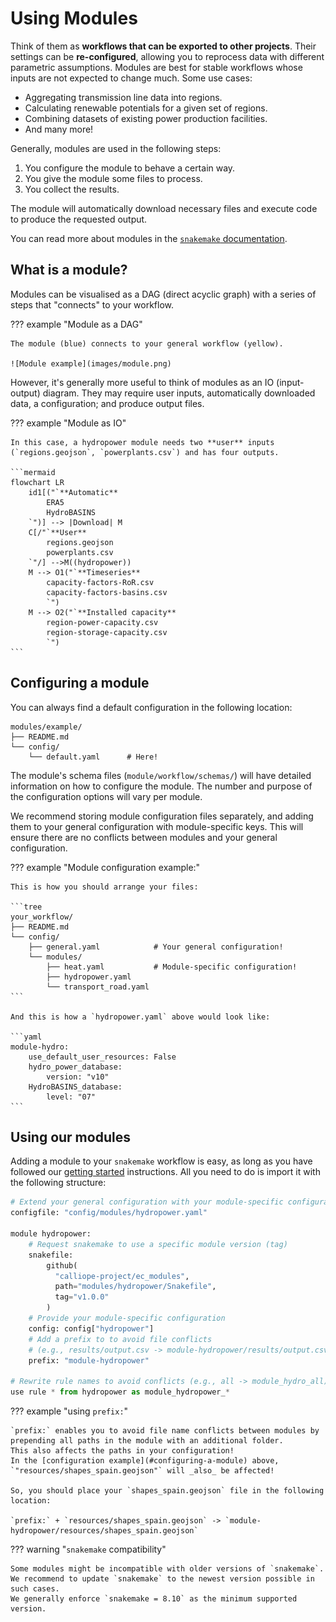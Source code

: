 # Using Modules

Think of them as **workflows that can be exported to other projects**.
Their settings can be **re-configured**, allowing you to reprocess data with different parametric assumptions.
Modules are best for stable workflows whose inputs are not expected to change much.
Some use cases:

- Aggregating transmission line data into regions.
- Calculating renewable potentials for a given set of regions.
- Combining datasets of existing power production facilities.
- And many more!

Generally, modules are used in the following steps:

1. You configure the module to behave a certain way.
2. You give the module some files to process.
3. You collect the results.

The module will automatically download necessary files and execute code to produce the requested output.

You can read more about modules in the [`snakemake` documentation](https://snakemake.readthedocs.io/en/stable/snakefiles/modularization.html#modules).

## What is a module?

Modules can be visualised as a DAG (direct acyclic graph) with a series of steps that "connects" to your workflow.

??? example "Module as a DAG"

    The module (blue) connects to your general workflow (yellow).

    ![Module example](images/module.png)

However, it's generally more useful to think of modules as an IO (input-output) diagram.
They may require user inputs, automatically downloaded data, a configuration; and produce output files.

??? example "Module as IO"

    In this case, a hydropower module needs two **user** inputs (`regions.geojson`, `powerplants.csv`) and has four outputs.

    ```mermaid
    flowchart LR
        id1[("`**Automatic**
            ERA5
            HydroBASINS
        `")] --> |Download| M
        C[/"`**User**
            regions.geojson
            powerplants.csv
        `"/] -->M((hydropower))
        M --> O1("`**Timeseries**
            capacity-factors-RoR.csv
            capacity-factors-basins.csv
            `")
        M --> O2("`**Installed capacity**
            region-power-capacity.csv
            region-storage-capacity.csv
            `")
    ```

## Configuring a module

You can always find a default configuration in the following location:

```tree
modules/example/
├── README.md
└── config/
    └── default.yaml      # Here!
```

The module's schema files (`module/workflow/schemas/`) will have detailed information on how to configure the module.
The number and purpose of the configuration options will vary per module.

We recommend storing module configuration files separately, and adding them to your general configuration with module-specific keys.
This will ensure there are no conflicts between modules and your general configuration.

??? example "Module configuration example:"

    This is how you should arrange your files:

    ```tree
    your_workflow/
    ├── README.md
    └── config/
        ├── general.yaml            # Your general configuration!
        └── modules/
            ├── heat.yaml           # Module-specific configuration!
            ├── hydropower.yaml
            └── transport_road.yaml
    ```

    And this is how a `hydropower.yaml` above would look like:

    ```yaml
    module-hydro:
        use_default_user_resources: False
        hydro_power_database:
            version: "v10"
        HydroBASINS_database:
            level: "07"
    ```

## Using our modules

Adding a module to your `snakemake` workflow is easy, as long as you have followed our [getting started](getting_started.md) instructions.
All you need to do is import it with the following structure:

```python
# Extend your general configuration with your module-specific configuration
configfile: "config/modules/hydropower.yaml"

module hydropower:
    # Request snakemake to use a specific module version (tag)
    snakefile:
        github(
          "calliope-project/ec_modules",
          path="modules/hydropower/Snakefile",
          tag="v1.0.0"
        )
    # Provide your module-specific configuration
    config: config["hydropower"]
    # Add a prefix to to avoid file conflicts
    # (e.g., results/output.csv -> module-hydropower/results/output.csv)
    prefix: "module-hydropower"

# Rewrite rule names to avoid conflicts (e.g., all -> module_hydro_all)
use rule * from hydropower as module_hydropower_*
```

??? example "using `prefix:`"

    `prefix:` enables you to avoid file name conflicts between modules by prepending all paths in the module with an additional folder.
    This also affects the paths in your configuration!
    In the [configuration example](#configuring-a-module) above, `"resources/shapes_spain.geojson"` will _also_ be affected!

    So, you should place your `shapes_spain.geojson` file in the following location:

    `prefix:` + `resources/shapes_spain.geojson` -> `module-hydropower/resources/shapes_spain.geojson`

??? warning "`snakemake` compatibility"

    Some modules might be incompatible with older versions of `snakemake`.
    We recommend to update `snakemake` to the newest version possible in such cases.
    We generally enforce `snakemake = 8.10` as the minimum supported version.
